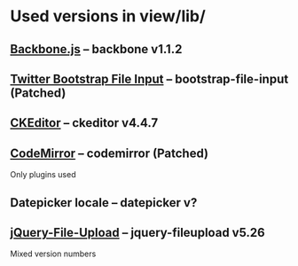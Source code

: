 # Used versions in view/lib/

## [Backbone.js](http://backbonejs.org/) – backbone v1.1.2

## [Twitter Bootstrap File Input](http://gregpike.net/demos/bootstrap-file-input/demo.html) – bootstrap-file-input (Patched)

## [CKEditor](http://ckeditor.com/) – ckeditor v4.4.7

## [CodeMirror](http://codemirror.net/) – codemirror (Patched)
Only plugins used

## Datepicker locale – datepicker v?

## [jQuery-File-Upload](https://github.com/blueimp/jQuery-File-Upload) – jquery-fileupload v5.26
Mixed version numbers